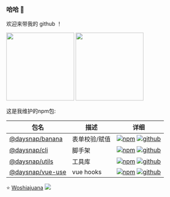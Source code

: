 ### 哈哈 👋

欢迎来带我的 github ！

<div>
  <img height="180em" src="https://github-readme-stats-git-masterrstaa-rickstaa.vercel.app/api?username=Woshiajuana&show_icons=true" />
  <img height="180em" src="https://github-readme-stats-git-masterrstaa-rickstaa.vercel.app/api/top-langs/?username=Woshiajuana&layout=compact" />
</div>

这是我维护的npm包:

| 包名 | 描述 | 详细 |
| ---- | ---- | ---- |
| [@daysnap/banana](https://github.com/daysnap/banana) | 表单校验/赋值 | [![npm](https://img.shields.io/npm/v/@daysnap/banana)](https://www.npmjs.com/package/@daysnap/banana) [![github](https://img.shields.io/github/stars/daysnap/banana?label=Stars&logo=GitHub)](https://github.com/daysnap/banana)|
| [@daysnap/cli](https://github.com/daysnap/cli) | 脚手架 | [![npm](https://img.shields.io/npm/v/@daysnap/cli)](https://www.npmjs.com/package/@daysnap/cli) [![github](https://img.shields.io/github/stars/daysnap/cli?label=Stars&logo=GitHub)](https://github.com/daysnap/cli)|
| [@daysnap/utils](https://github.com/daysnap/utils) | 工具库 | [![npm](https://img.shields.io/npm/v/@daysnap/utils)](https://www.npmjs.com/package/@daysnap/utils) [![github](https://img.shields.io/github/stars/daysnap/utils?label=Stars&logo=GitHub)](https://github.com/daysnap/utils)|
| [@daysnap/vue-use](https://github.com/daysnap/vue-use) | vue hooks | [![npm](https://img.shields.io/npm/v/@daysnap/vue-use)](https://www.npmjs.com/package/@daysnap/vue-use) [![github](https://img.shields.io/github/stars/daysnap/vue-use?label=Stars&logo=GitHub)](https://github.com/daysnap/vue-use)|


⭐️ [Woshiajuana](https://github.com/Woshiajuana) <img  src="https://komarev.com/ghpvc/?username=Woshiajuana" />
